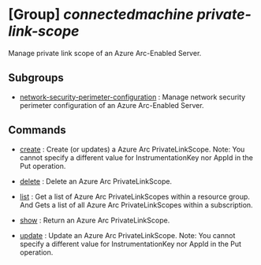 # [Group] _connectedmachine private-link-scope_

Manage private link scope of an Azure Arc-Enabled Server.

## Subgroups

- [network-security-perimeter-configuration](/Commands/connectedmachine/private-link-scope/network-security-perimeter-configuration/readme.md)
: Manage network security perimeter configuration of an Azure Arc-Enabled Server.

## Commands

- [create](/Commands/connectedmachine/private-link-scope/_create.md)
: Create (or updates) a Azure Arc PrivateLinkScope. Note: You cannot specify a different value for InstrumentationKey nor AppId in the Put operation.

- [delete](/Commands/connectedmachine/private-link-scope/_delete.md)
: Delete an Azure Arc PrivateLinkScope.

- [list](/Commands/connectedmachine/private-link-scope/_list.md)
: Get a list of Azure Arc PrivateLinkScopes within a resource                                          group. And Gets a list of all Azure Arc PrivateLinkScopes within a subscription.

- [show](/Commands/connectedmachine/private-link-scope/_show.md)
: Return an Azure Arc PrivateLinkScope.

- [update](/Commands/connectedmachine/private-link-scope/_update.md)
: Update an Azure Arc PrivateLinkScope. Note: You cannot                                          specify a different value for InstrumentationKey nor AppId in the Put operation.
